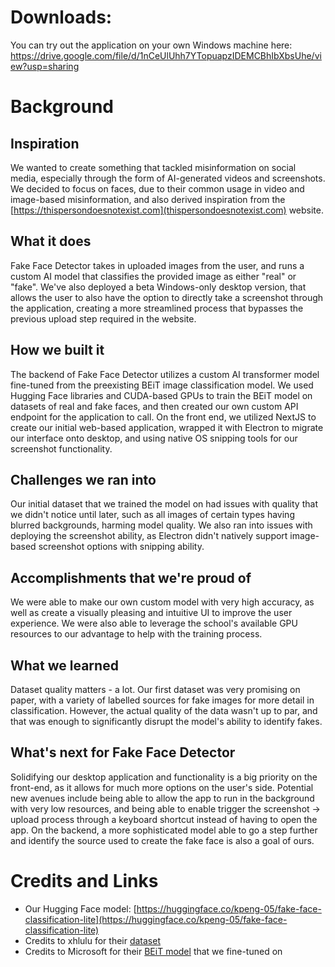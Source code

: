 # Downloads:

You can try out the application on your own Windows machine here: https://drive.google.com/file/d/1nCeUlUhh7YTopuapzIDEMCBhIbXbsUhe/view?usp=sharing

# Background
## Inspiration

We wanted to create something that tackled misinformation on social media, especially through the form of AI-generated videos and screenshots. We decided to focus on faces, due to their common usage in video and image-based misinformation, and also derived inspiration from the [https://thispersondoesnotexist.com](thispersondoesnotexist.com) website.

## What it does

Fake Face Detector takes in uploaded images from the user, and runs a custom AI model that classifies the provided image as either "real" or "fake". We've also deployed a beta Windows-only desktop version, that allows the user to also have the option to directly take a screenshot through the application, creating a more streamlined process that bypasses the previous upload step required in the website.

## How we built it

The backend of Fake Face Detector utilizes a custom AI transformer model fine-tuned from the preexisting BEiT image classification model. We used Hugging Face libraries and CUDA-based GPUs to train the BEiT model on datasets of real and fake faces, and then created our own custom API endpoint for the application to call. On the front end, we utilized NextJS to create our initial web-based application, wrapped it with Electron to migrate our interface onto desktop, and using native OS snipping tools for our screenshot functionality.

## Challenges we ran into

Our initial dataset that we trained the model on had issues with quality that we didn't notice until later, such as all images of certain types having blurred backgrounds, harming model quality. We also ran into issues with deploying the screenshot ability, as Electron didn't natively support image-based screenshot options with snipping ability.

## Accomplishments that we're proud of

We were able to make our own custom model with very high accuracy, as well as create a visually pleasing and intuitive UI to improve the user experience. We were also able to leverage the school's available GPU resources to our advantage to help with the training process.

## What we learned

Dataset quality matters - a lot. Our first dataset was very promising on paper, with a variety of labelled sources for fake images for more detail in classification. However, the actual quality of the data wasn't up to par, and that was enough to significantly disrupt the model's ability to identify fakes.

## What's next for Fake Face Detector

Solidifying our desktop application and functionality is a big priority on the front-end, as it allows for much more options on the user's side. Potential new avenues include being able to allow the app to run in the background with very low resources, and being able to enable trigger the screenshot -> upload process through a keyboard shortcut instead of having to open the app. On the backend, a more sophisticated model able to go a step further and identify the source used to create the fake face is also a goal of ours.

# Credits and Links

 - Our Hugging Face model: [https://huggingface.co/kpeng-05/fake-face-classification-lite](https://huggingface.co/kpeng-05/fake-face-classification-lite)
 - Credits to xhlulu for their [dataset](https://www.kaggle.com/datasets/xhlulu/140k-real-and-fake-faces)
 - Credits to Microsoft for their [BEiT model](https://huggingface.co/microsoft/beit-base-patch16-224) that we fine-tuned on
